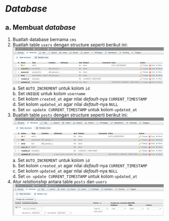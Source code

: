 # _Database_

## a. Membuat _database_

1. Buatlah database bernama `cms`
2. Buatlah table `users` dengan structure seperti berikut ini:
![table_users](./1_table_users.png)
    a. Set `AUTO_INCREMENT` untuk kolom `id`<br>
    b. Set `UNIQUE` untuk kolom `username`<br>
    c. Set kolom `created_at` agar nilai _default_-nya `CURRENT_TIMESTAMP`<br>
    d. Set kolom `updated_at` agar nilai _default_-nya `NULL`<br>
    e. Set `on update CURRENT_TIMESTAMP` untuk kolom `updated_at`<br>
3. Buatlah table `posts` dengan structure seperti berikut ini:
![table_posts](./2_table_posts.png)
    a. Set `AUTO_INCREMENT` untuk kolom `id`<br>
    b. Set kolom `created_at` agar nilai _default_-nya `CURRENT_TIMESTAMP`<br>
    c. Set kolom `updated_at` agar nilai _default_-nya `NULL`<br>
    d. Set `on update CURRENT_TIMESTAMP` untuk kolom `updated_at`<br>
4. Atur _relationship_ antara table `posts` dan `users`
![relationship_posts](./3_foreign_key_posts.png)